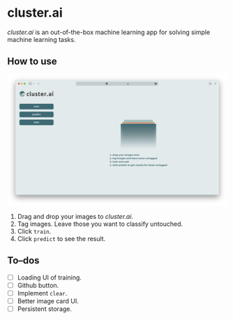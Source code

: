 # cluster.ai

_cluster.ai_ is an out-of-the-box machine learning app for solving simple machine learning tasks.

## How to use

![cluster.ai home](screenshots/home.png)

1. Drag and drop your images to _cluster.ai_.
2. Tag images. Leave those you want to classify untouched.
3. Click `train`.
4. Click `predict` to see the result.

## To–dos

- [ ] Loading UI of training.
- [ ] Github button.
- [ ] Implement `clear`.
- [ ] Better image card UI.
- [ ] Persistent storage.
